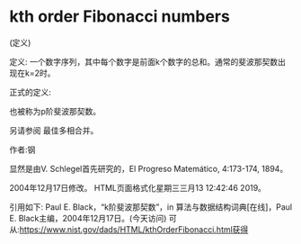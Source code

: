 # kth order Fibonacci numbers


(定义)



定义:
一个数字序列，其中每个数字是前面k个数字的总和。通常的斐波那契数出现在k=2时。



正式的定义:




也被称为p阶斐波那契数。



另请参阅
最佳多相合并。


作者:钢


显然是由V. Schlegel首先研究的，El Progreso Matemático, 4:173-174, 1894。








2004年12月17日修改。
HTML页面格式化星期三三月13 12:42:46 2019。



引用如下:
Paul E. Black，“k阶斐波那契数”，in
算法与数据结构词典[在线]，Paul E. Black主编，2004年12月17日。(今天访问)
可从:https://www.nist.gov/dads/HTML/kthOrderFibonacci.html获得